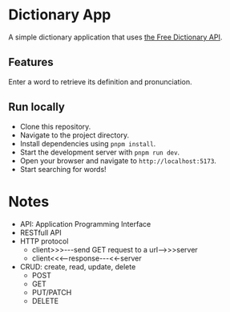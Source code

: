 # Dictionary App

A simple dictionary application that uses [the Free Dictionary API](https://dictionaryapi.dev/).

## Features

Enter a word to retrieve its definition and pronunciation.

## Run locally

- Clone this repository.
- Navigate to the project directory.
- Install dependencies using `pnpm install`.
- Start the development server with `pnpm run dev`.
- Open your browser and navigate to `http://localhost:5173`.
- Start searching for words!

# Notes
- API: Application Programming Interface
- RESTfull API
- HTTP protocol
    - client>>>---send GET request to a url-->>>server
    - client<<<--response---<<-server
- CRUD: create, read, update, delete
    - POST
    - GET
    - PUT/PATCH
    - DELETE